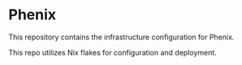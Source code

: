 # Phenix

This repository contains the infrastructure configuration for Phenix.

This repo utilizes Nix flakes for configuration and deployment.
